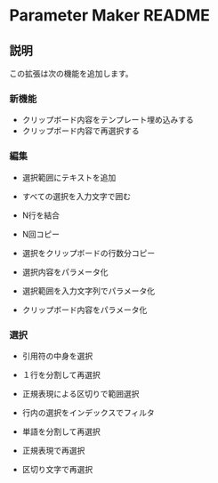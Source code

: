 # Parameter Maker README

## 説明

この拡張は次の機能を追加します。

### 新機能

* クリップボード内容をテンプレート埋め込みする
* クリップボード内容で再選択する


### 編集

* 選択範囲にテキストを追加
* すべての選択を入力文字で囲む
* N行を結合
* N回コピー
* 選択をクリップボードの行数分コピー

* 選択内容をパラメータ化
* 選択範囲を入力文字列でパラメータ化
* クリップボード内容をパラメータ化

### 選択
* 引用符の中身を選択
* １行を分割して再選択
* 正規表現による区切りで範囲選択
* 行内の選択をインデックスでフィルタ

* 単語を分割して再選択
* 正規表現で再選択
* 区切り文字で再選択

